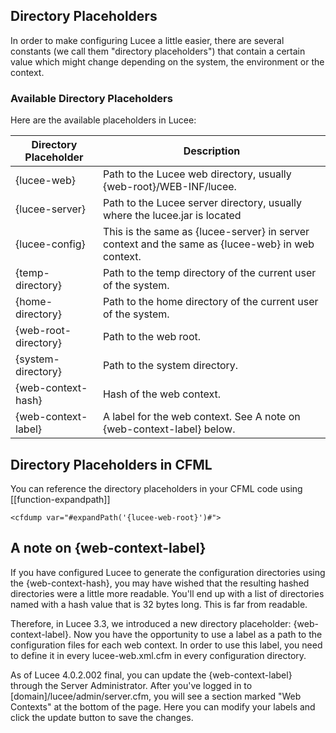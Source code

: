 <!--
{
  "title": "Directory Placeholders",
  "id": "configuration-directory-placeholders",
  "related": [
    "function-expandpath",
    "environment-variables-system-properties"
  ],
  "categories": [
    "server",
    "files"
  ],
  "description": "Placeholders are uses to reference specific Lucee directories",
  "keywords": [ ]
}
-->

## Directory Placeholders ##

In order to make configuring Lucee a little easier, there are several constants (we call them "directory placeholders") that contain a certain value which might change depending on the system, the environment or the context.

### Available Directory Placeholders ###

Here are the available placeholders in Lucee:

Directory Placeholder         |    	Description                                                            |
------------------------      | --------------------------------------------
{lucee-web}                   | Path to the Lucee web directory, usually {web-root}/WEB-INF/lucee.         |
{lucee-server}                | Path to the Lucee server directory, usually where the lucee.jar is located |
{lucee-config}                | This is the same as {lucee-server} in server context and the same as {lucee-web} in web context. |
{temp-directory}              | Path to the temp directory of the current user of the system. |
{home-directory}              | Path to the home directory of the current user of the system. |
{web-root-directory}          | Path to the web root.                                         |
{system-directory}            | Path to the system directory.                                 |
{web-context-hash}            | Hash of the web context.                                      |
{web-context-label}           | A label for the web context. See A note on {web-context-label} below. |

## Directory Placeholders in CFML ##

You can reference the directory placeholders in your CFML code using [[function-expandpath]]

```lucee
<cfdump var="#expandPath('{lucee-web-root}')#">
```

## A note on {web-context-label} ##

If you have configured Lucee to generate the configuration directories using the {web-context-hash}, you may have wished that the resulting hashed directories were a little more readable. You'll end up with a list of directories named with a hash value that is 32 bytes long. This is far from readable.

Therefore, in Lucee 3.3, we introduced a new directory placeholder: {web-context-label}. Now you have the opportunity to use a label as a path to the configuration files for each web context. In order to use this label, you need to define it in every lucee-web.xml.cfm in every configuration directory.

As of Lucee 4.0.2.002 final, you can update the {web-context-label} through the Server Administrator. After you've logged in to [domain]/lucee/admin/server.cfm, you will see a section marked "Web Contexts" at the bottom of the page. Here you can modify your labels and click the update button to save the changes.
